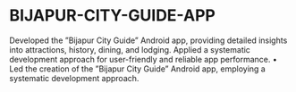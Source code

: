 # BIJAPUR-CITY-GUIDE-APP
Developed the ”Bijapur City Guide” Android app, providing detailed insights into attractions, history, dining, and lodging. Applied a systematic development approach for user-friendly and reliable app performance. • Led the creation of the ”Bijapur City Guide” Android app, employing a systematic development approach. 
